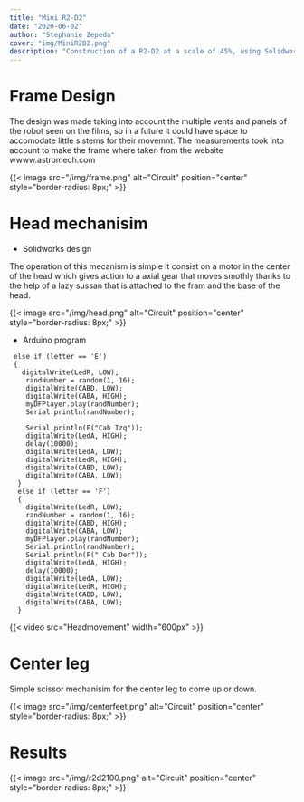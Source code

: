 ```yaml
---
title: "Mini R2-D2"
date: "2020-06-02"
author: "Stephanie Zepeda"
cover: "img/MiniR2D2.png"
description: "Construction of a R2-D2 at a scale of 45%, using Solidworks, Arduino and a 3D Printer."
---
```


# Frame Design

The design was made taking into account the multiple vents and panels of the robot seen on the films, so in a future it could have space to accomodate little sistems for their movemnt. The measurements took into account to make the frame where taken from the website wwww.astromech.com

{{< image src="/img/frame.png" alt="Circuit" position="center" style="border-radius: 8px;" >}}

# Head mechanisim

- Solidworks design

The operation of this mecanism is simple it consist on a motor in the center of the head which gives action to a axial gear that moves smothly thanks to the help of a lazy sussan that is attached to the fram and the base of the head.

{{< image src="/img/head.png" alt="Circuit" position="center" style="border-radius: 8px;" >}}



 - Arduino program

 ```
  else if (letter == 'E')
  {
    digitalWrite(LedR, LOW);
     randNumber = random(1, 16);
     digitalWrite(CABD, LOW);
     digitalWrite(CABA, HIGH);
     myDFPlayer.play(randNumber);
     Serial.println(randNumber);

     Serial.println(F("Cab Izq"));
     digitalWrite(LedA, HIGH);
     delay(10000);
     digitalWrite(LedA, LOW);
     digitalWrite(LedR, HIGH);
     digitalWrite(CABD, LOW);
     digitalWrite(CABA, LOW);
   }
   else if (letter == 'F')
   {
     digitalWrite(LedR, LOW);
     randNumber = random(1, 16);
     digitalWrite(CABD, HIGH);
     digitalWrite(CABA, LOW);
     myDFPlayer.play(randNumber);
     Serial.println(randNumber);
     Serial.println(F(" Cab Der"));
     digitalWrite(LedA, HIGH);
     delay(10000);
     digitalWrite(LedA, LOW);
     digitalWrite(LedR, HIGH);
     digitalWrite(CABD, LOW);
     digitalWrite(CABA, LOW);
   }
```
{{< video src="Headmovement" width="600px" >}}

#  Center leg

Simple scissor mechanisim for the center leg to come up or down.

{{< image src="/img/centerfeet.png" alt="Circuit" position="center" style="border-radius: 8px;" >}}

# Results

{{< image src="/img/r2d2100.png" alt="Circuit" position="center" style="border-radius: 8px;" >}}
